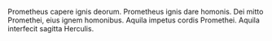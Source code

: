 Prometheus capere ignis deorum. Prometheus ignis dare homonis. Dei mitto Promethei, eius ignem homonibus. Aquila impetus cordis Promethei. Aquila interfecit sagitta Herculis.
